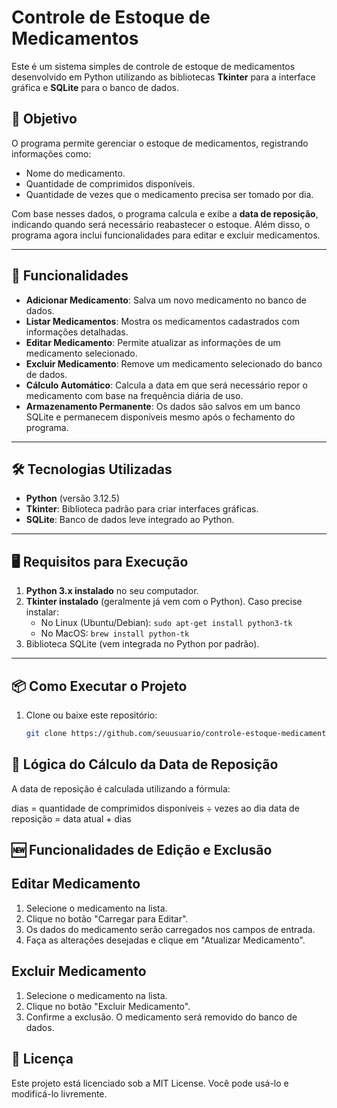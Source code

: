 # Controle de Estoque de Medicamentos

Este é um sistema simples de controle de estoque de medicamentos desenvolvido em Python utilizando as bibliotecas **Tkinter** para a interface gráfica e **SQLite** para o banco de dados.

## 🎯 Objetivo

O programa permite gerenciar o estoque de medicamentos, registrando informações como:
- Nome do medicamento.
- Quantidade de comprimidos disponíveis.
- Quantidade de vezes que o medicamento precisa ser tomado por dia.

Com base nesses dados, o programa calcula e exibe a **data de reposição**, indicando quando será necessário reabastecer o estoque. Além disso, o programa agora inclui funcionalidades para editar e excluir medicamentos.

---

## 🚀 Funcionalidades

- **Adicionar Medicamento**: Salva um novo medicamento no banco de dados.
- **Listar Medicamentos**: Mostra os medicamentos cadastrados com informações detalhadas.
- **Editar Medicamento**: Permite atualizar as informações de um medicamento selecionado.
- **Excluir Medicamento**: Remove um medicamento selecionado do banco de dados.
- **Cálculo Automático**: Calcula a data em que será necessário repor o medicamento com base na frequência diária de uso.
- **Armazenamento Permanente**: Os dados são salvos em um banco SQLite e permanecem disponíveis mesmo após o fechamento do programa.

---

## 🛠️ Tecnologias Utilizadas

- **Python** (versão 3.12.5)
- **Tkinter**: Biblioteca padrão para criar interfaces gráficas.
- **SQLite**: Banco de dados leve integrado ao Python.

---

## 🖥️ Requisitos para Execução

1. **Python 3.x instalado** no seu computador.
2. **Tkinter instalado** (geralmente já vem com o Python). Caso precise instalar:
   - No Linux (Ubuntu/Debian): `sudo apt-get install python3-tk`
   - No MacOS: `brew install python-tk`
3. Biblioteca SQLite (vem integrada no Python por padrão).

---

## 📦 Como Executar o Projeto

1. Clone ou baixe este repositório:
   ```bash
   git clone https://github.com/seuusuario/controle-estoque-medicamentos.git

## 🧮 Lógica do Cálculo da Data de Reposição
A data de reposição é calculada utilizando a fórmula:

dias = quantidade de comprimidos disponíveis ÷ vezes ao dia
data de reposição = data atual + dias

## 🆕 Funcionalidades de Edição e Exclusão
##  Editar Medicamento
1. Selecione o medicamento na lista.
2. Clique no botão "Carregar para Editar".
3. Os dados do medicamento serão carregados nos campos de entrada.
4. Faça as alterações desejadas e clique em "Atualizar Medicamento".

## Excluir Medicamento
1. Selecione o medicamento na lista.
2. Clique no botão "Excluir Medicamento".
3. Confirme a exclusão. O medicamento será removido do banco de dados.


## 📝 Licença
Este projeto está licenciado sob a MIT License. Você pode usá-lo e modificá-lo livremente.



